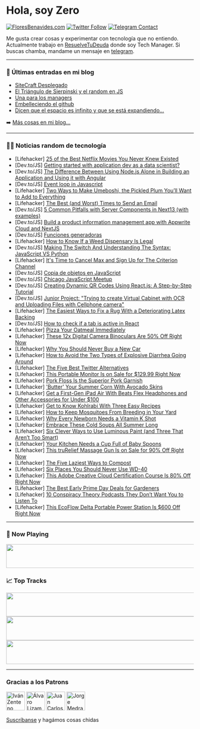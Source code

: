 # Hola, soy Zero

[![FloresBenavides.com](https://img.shields.io/website?down_message=oops&label=MiBlog&style=for-the-badge&up_message=online&url=https%3A%2F%2Ffloresbenavides.com)](https://floresbenavides.com) [![Twitter Follow](https://img.shields.io/twitter/follow/ZeroDragon?color=%231DA1F2&label=Follow&logo=twitter&logoColor=ffffff&style=for-the-badge)](https://twitter.com/zerodragon) [![Telegram Contact](https://img.shields.io/badge/escr%C3%ADbeme-ZeroDragon-%2326A5E4?style=for-the-badge&logo=telegram)](https://t.me/zerodragon)

Me gusta crear cosas y experimentar con tecnología que no entiendo.
Actualmente trabajo en [ResuelveTuDeuda](http://github.com/resuelve) donde soy Tech Manager.
Si buscas chamba, mandame un mensaje en [telegram](https://t.me/zerodragon).

---

### 📕 Últimas entradas en mi blog
<!-- BLOG-POST-LIST:START -->
- [SiteCraft Desplegado](https://floresbenavides.com/sitecraft-desplegado/)
- [El Triángulo de Sierpinski y el random en JS](https://floresbenavides.com/el-triangulo-de-sierpinski-y-el-random-en-js/)
- [Una para los managers](https://floresbenavides.com/una-para-los-managers/)
- [Embelleciendo el github](https://floresbenavides.com/embelleciendo-el-github/)
- [Dicen que el espacio es infinito y que se está expandiendo…](https://floresbenavides.com/dicen-que-el-espacio-es-infinito-y-que-se-esta-expandiendo/)
<!-- BLOG-POST-LIST:END -->

➡️ [Más cosas en mi blog...](https://floresbenavides.com)

---

### 👨‍💻 Noticias random de tecnología
<!-- TECH-POSTS:START -->
- [Lifehacker] [25 of the Best Netflix Movies You Never Knew Existed](https://lifehacker.com/15-of-the-best-netflix-movies-you-never-knew-existed-1850231971)
- [Dev.to/JS] [Getting started with application dev as a data scientist?](https://dev.to/jfcrockett/getting-started-with-application-dev-as-a-data-scientist-1epd)
- [Dev.to/JS] [The Difference Between Using Node.js Alone in Building an Application and Using it with Angular](https://dev.to/roshdiraed/the-difference-between-using-nodejs-alone-in-building-an-application-and-using-it-with-angular-27ap)
- [Dev.to/JS] [Event loop in Javascript](https://dev.to/elgouhry/event-loop-in-javascript-297p)
- [Lifehacker] [Two Ways to Make Umeboshi, the Pickled Plum You’ll Want to Add to Everything](https://lifehacker.com/two-ways-to-make-umeboshi-the-pickled-plum-you-ll-want-1850594002)
- [Lifehacker] [The Best &lpar;and Worst&rpar; Times to Send an Email](https://lifehacker.com/the-best-and-worst-times-to-send-an-email-1850610907)
- [Dev.to/JS] [5 Common Pitfalls with Server Components in Next13 &lpar;with examples&rpar;](https://dev.to/propelauth/5-common-pitfalls-with-server-components-in-next13-with-examples-4kco)
- [Dev.to/JS] [Build a product information management app with Appwrite Cloud and NextJS](https://dev.to/bigsam28/build-a-product-information-management-app-with-appwrite-cloud-and-nextjs-2dd4)
- [Dev.to/JS] [Funciones generadoras](https://dev.to/agustinrzarate/funciones-generadoras-4l9d)
- [Lifehacker] [How to Know If a Weed Dispensary Is Legal](https://lifehacker.com/how-to-know-if-a-weed-dispensary-is-legal-1850549905)
- [Dev.to/JS] [Making The Switch And Understanding The Syntax: JavaScript VS Python](https://dev.to/jessica_87/making-the-switch-and-understanding-the-syntax-javascript-vs-python-2n1a)
- [Lifehacker] [It&#39;s Time to Cancel Max and Sign Up for The Criterion Channel](https://lifehacker.com/its-time-to-cancel-max-and-sign-up-for-the-criterion-ch-1850610767)
- [Dev.to/JS] [Copia de objetos en JavaScript](https://dev.to/ulisesserranop/copia-de-objetos-en-javascript-128k)
- [Dev.to/JS] [Chicago JavaScript Meetup](https://dev.to/heather_veva/chicago-javascript-meetup-423d)
- [Dev.to/JS] [Creating Dynamic QR Codes Using React.js: A Step-by-Step Tutorial](https://dev.to/onlyoneerin/creating-dynamic-qr-codes-using-reactjs-a-step-by-step-tutorial-341a)
- [Dev.to/JS] [Junior Project: &quot;Trying to create Virtual Cabinet with OCR and Uploading Files with Cellphone camera&quot;](https://dev.to/andreshernandez92/test-title-m3i)
- [Lifehacker] [The Easiest Ways to Fix a Rug With a Deteriorating Latex Backing](https://lifehacker.com/the-easiest-ways-to-fix-a-rug-with-a-deteriorating-late-1850610875)
- [Dev.to/JS] [How to check if a tab is active in React](https://dev.to/eraywebdev/how-to-check-if-a-tab-is-active-in-react-1o0l)
- [Lifehacker] [Pizza Your Oatmeal Immediately](https://lifehacker.com/pizza-your-oatmeal-immediately-1850610508)
- [Lifehacker] [These 12x Digital Camera Binoculars Are 50% Off Right Now](https://lifehacker.com/these-12x-digital-camera-binoculars-are-50-off-right-n-1850589458)
- [Lifehacker] [Why You Should Never Buy a New Car](https://lifehacker.com/why-you-should-never-buy-a-new-car-1850610281)
- [Lifehacker] [How to Avoid the Two Types of Explosive Diarrhea Going Around](https://lifehacker.com/how-to-avoid-the-two-types-of-explosive-diarrhea-going-1850610190)
- [Lifehacker] [The Five Best Twitter Alternatives](https://lifehacker.com/the-five-best-twitter-alternatives-1850607746)
- [Lifehacker] [This Portable Monitor Is on Sale for $129.99 Right Now](https://lifehacker.com/this-portable-monitor-is-on-sale-for-129-99-right-now-1850589508)
- [Lifehacker] [Pork Floss Is the Superior Pork Garnish](https://lifehacker.com/pork-floss-is-the-superior-pork-garnish-1850608482)
- [Lifehacker] [&#39;Butter&#39; Your Summer Corn With Avocado Skins](https://lifehacker.com/butter-your-summer-corn-with-avocado-skins-1850607435)
- [Lifehacker] [Get a First-Gen iPad Air With Beats Flex Headphones and Other Accessories for Under $100](https://lifehacker.com/get-a-first-gen-ipad-air-with-beats-flex-headphones-and-1850589537)
- [Lifehacker] [Get to Know Kohlrabi With Three Easy Recipes](https://lifehacker.com/get-to-know-kohlrabi-with-three-easy-recipes-1850593643)
- [Lifehacker] [How to Keep Mosquitoes From Breeding in Your Yard](https://lifehacker.com/how-to-keep-mosquitoes-from-breeding-in-your-yard-1850607465)
- [Lifehacker] [Why Every Newborn Needs a Vitamin K Shot](https://lifehacker.com/why-every-newborn-needs-a-vitamin-k-shot-1850605053)
- [Lifehacker] [Embrace These Cold Soups All Summer Long](https://lifehacker.com/embrace-these-cold-soups-all-summer-long-1850606372)
- [Lifehacker] [Six Clever Ways to Use Luminous Paint &lpar;and Three That Aren’t Too Smart&rpar;](https://lifehacker.com/six-clever-ways-to-use-luminous-paint-and-three-that-a-1850606394)
- [Lifehacker] [Your Kitchen Needs a Cup Full of Baby Spoons](https://lifehacker.com/your-kitchen-needs-a-cup-full-of-baby-spoons-1850606644)
- [Lifehacker] [This truRelief Massage Gun Is on Sale for 90% Off Right Now](https://lifehacker.com/this-trurelief-massage-gun-is-on-sale-for-90-off-right-1850589410)
- [Lifehacker] [The Five Laziest Ways to Compost](https://lifehacker.com/the-five-laziest-ways-to-compost-1850602707)
- [Lifehacker] [Six Places You Should Never Use WD-40](https://lifehacker.com/six-places-you-should-never-use-wd-40-1850605045)
- [Lifehacker] [This Adobe Creative Cloud Certification Course Is 80% Off Right Now](https://lifehacker.com/this-adobe-creative-cloud-certification-course-is-80-o-1850589434)
- [Lifehacker] [The Best Early Prime Day Deals for Gardeners](https://lifehacker.com/the-best-early-prime-day-deals-for-gardeners-1850602445)
- [Lifehacker] [10 Conspiracy Theory Podcasts They Don’t Want You to Listen To](https://lifehacker.com/10-conspiracy-theory-podcasts-they-don-t-want-you-to-li-1850596788)
- [Lifehacker] [This EcoFlow Delta Portable Power Station Is $600 Off Right Now](https://lifehacker.com/this-ecoflow-delta-portable-power-station-is-600-off-r-1850589421)<!-- TECH-POSTS:END -->

---

### 🎵 Now Playing
<a href="https://spotify-now-playing-dun.vercel.app/now-playing?open"><img src="https://spotify-now-playing-dun.vercel.app/now-playing" width="540" height="64"></a>

### 📈 Top Tracks
<a href="https://spotify-now-playing-dun.vercel.app/top-tracks?i=1&open"><img src="https://spotify-now-playing-dun.vercel.app/top-tracks?i=1" width="540" height="64"></a>
<a href="https://spotify-now-playing-dun.vercel.app/top-tracks?i=2&open"><img src="https://spotify-now-playing-dun.vercel.app/top-tracks?i=2" width="540" height="64"></a>
<a href="https://spotify-now-playing-dun.vercel.app/top-tracks?i=3&open"><img src="https://spotify-now-playing-dun.vercel.app/top-tracks?i=3" width="540" height="64"></a>

---

### Gracias a los Patrons
[<img src="https://avatars.githubusercontent.com/u/243380?v=4" alt="Iván Zenteno" width="50px">](https://github.com/k001) [<img src="https://avatars.githubusercontent.com/u/19955639?v=4" alt="Álvaro Lizama" width="50px">](https://github.com/alvarolizama) [<img src="https://avatars.githubusercontent.com/u/2718753?v=4" alt="Juan Carlos Ruiz" width="50px">](https://github.com/JuanCrg90) [<img src="https://avatars.githubusercontent.com/u/37025?v=4" alt="Jorge Medrano" width="50px">](https://github.com/h1pp1e) 

[Suscríbanse](https://www.patreon.com/zerodragon) y hagámos cosas chidas
